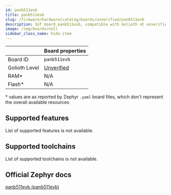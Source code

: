 ```yaml
---
id: panb511evb
title: panb511evb
slug: /firmware/hardware/catalog/boards/unverified/panb511evb
description: IoT board panb511evb, compatible with Golioth at unverified level.
image: /img/boards/null
sidebar_class_name: hide-item
---
```


[//]: # (This is an auto-generated file, do not edit! Changes to it will be lost upon re-generation)



|                | Board properties     |
| -------------  | -------------------- |
| Board ID       | `panb511evb` |
| Golioth Level  | [Unverified](/firmware/hardware#unverified-boards) |
| RAM*           | N/A |
| Flash*         | N/A |

\* values are as reported by Zephyr `.yaml` board files, which don't represent the overall available resources



## Supported features

List of supported features is not available.

## Supported toolchains

List of supported toolchains is not available.

## Official Zephyr docs

[panb511evb (panb511evb)](https://docs.zephyrproject.org/latest/boards/panasonic/panb511evb/doc/index.html)
